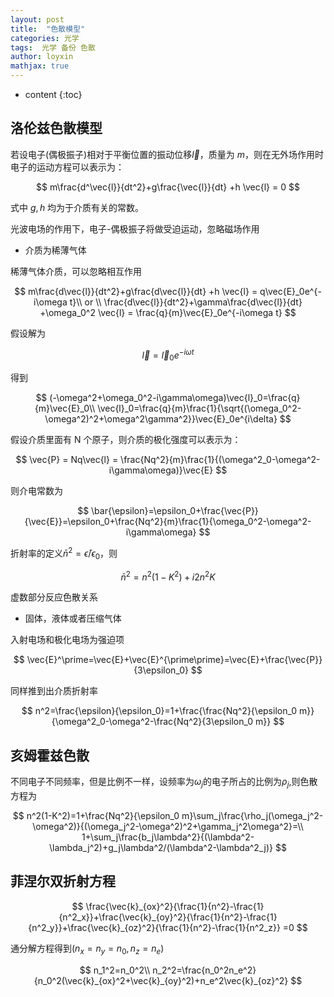 ```yaml
---
layout: post
title:  "色散模型"
categories: 光学
tags:  光学 备份 色散
author: loyxin
mathjax: true
---
```


* content
{:toc}

## 洛伦兹色散模型

若设电子(偶极振子)相对于平衡位置的振动位移$\vec{l}$，质量为 $m$，则在无外场作用时电子的运动方程可以表示为：

$$
m\frac{d^\vec{l}}{dt^2}+g\frac{\vec{l}}{dt} +h \vec{l} = 0
$$

式中 $g,h$ 均为于介质有关的常数。

光波电场的作用下，电子-偶极振子将做受迫运动，忽略磁场作用


- 介质为稀薄气体

稀薄气体介质，可以忽略相互作用

$$
m\frac{d\vec{l}}{dt^2}+g\frac{d\vec{l}}{dt} +h \vec{l} = q\vec{E}_0e^{-i\omega t}\\ or \\
\frac{d\vec{l}}{dt^2}+\gamma\frac{d\vec{l}}{dt} +\omega_0^2 \vec{l} = 
\frac{q}{m}\vec{E}_0e^{-i\omega t}
$$

假设解为

$$
\vec{l}=\vec{l}_0e^{-i\omega t}
$$

得到

$$
(-\omega^2+\omega_0^2-i\gamma\omega)\vec{l}_0=\frac{q}{m}\vec{E}_0\\
\vec{l}_0=\frac{q}{m}\frac{1}{\sqrt{(\omega_0^2-\omega^2)^2+\omega^2\gamma^2}}\vec{E}_0e^{i\delta}
$$



假设介质里面有 N 个原子，则介质的极化强度可以表示为：

$$
\vec{P} = Nq\vec{l} = \frac{Nq^2}{m}\frac{1}{(\omega^2_0-\omega^2-i\gamma\omega)}\vec{E}
$$

则介电常数为

$$
\bar{\epsilon}=\epsilon_0+\frac{\vec{P}}{\vec{E}}=\epsilon_0+\frac{Nq^2}{m}\frac{1}{\omega_0^2-\omega^2-i\gamma\omega}
$$

折射率的定义$\bar{n}^2=\bar\epsilon/\epsilon_0$，则

$$
\bar{n}^2=n^2(1-K^2)+i2n^2K
$$

虚数部分反应色散关系


- 固体，液体或者压缩气体

入射电场和极化电场为强迫项

$$
\vec{E}^\prime=\vec{E}+\vec{E}^{\prime\prime}=\vec{E}+\frac{\vec{P}}{3\epsilon_0}
$$

同样推到出介质折射率

$$
n^2=\frac{\epsilon}{\epsilon_0}=1+\frac{\frac{Nq^2}{\epsilon_0 m}}{\omega^2_0-\omega^2-\frac{Nq^2}{3\epsilon_0 m}}
$$

## 亥姆霍兹色散

不同电子不同频率，但是比例不一样，设频率为$\omega_j$的电子所占的比例为$\rho_j$,则色散方程为

$$
n^2(1-K^2)=1+\frac{Nq^2}{\epsilon_0 m}\sum_j\frac{\rho_j(\omega_j^2-\omega^2)}{(\omega_j^2-\omega^2)^2+\gamma_j^2\omega^2}=\\
1+\sum_j\frac{b_j\lambda^2}{(\lambda^2-\lambda_j^2)+g_j\lambda^2/(\lambda^2-\lambda^2_j)}
$$

## 菲涅尔双折射方程

$$
\frac{\vec{k}_{ox}^2}{\frac{1}{n^2}-\frac{1}{n^2_x}}+\frac{\vec{k}_{oy}^2}{\frac{1}{n^2}-\frac{1}{n^2_y}}+\frac{\vec{k}_{oz}^2}{\frac{1}{n^2}-\frac{1}{n^2_z}} =0
$$

通分解方程得到($n_x=n_y=n_0,n_z=n_e$)

$$
n_1^2=n_0^2\\
n_2^2=\frac{n_0^2n_e^2}{n_0^2(\vec{k}_{ox}^2+\vec{k}_{oy}^2)+n_e^2\vec{k}_{oz}^2}
$$